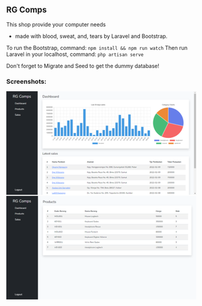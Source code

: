 ## RG Comps
This shop provide your computer needs

- made with blood, sweat, and, tears by Laravel and Bootstrap.

To run the Bootstrap, command:
`npm install && npm run watch`
Then run Laravel in your localhost, command:
`php artisan serve`

Don't forget to Migrate and Seed to get the dummy database!


### Screenshots:
![plot](./screenshots/Dashboard.png)
![plot](./screenshots/Products.png)


